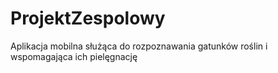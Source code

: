 # ProjektZespolowy
Aplikacja mobilna służąca do rozpoznawania gatunków roślin i wspomagająca ich pielęgnację
